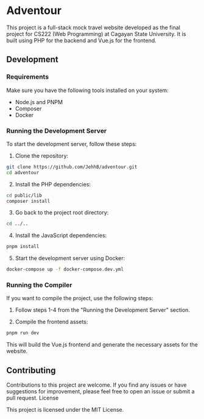 # Adventour

This project is a full-stack mock travel website developed as the final project for CS222 (Web Programming) at Cagayan State University. It is built using PHP for the backend and Vue.js for the frontend.

## Development

### Requirements

Make sure you have the following tools installed on your system:

* Node.js and PNPM
* Composer
* Docker

### Running the Development Server

To start the development server, follow these steps:

1. Clone the repository:

```sh
git clone https://github.com/JehhB/adventour.git
cd adventour
```

2. Install the PHP dependencies:

```sh
cd public/lib
composer install
```

3. Go back to the project root directory:

```sh
cd ../..
```

4. Install the JavaScript dependencies:

```sh
pnpm install
```

5. Start the development server using Docker:

```sh
docker-compose up -f docker-compose.dev.yml
```

### Running the Compiler

If you want to compile the project, use the following steps:

1. Follow steps 1-4 from the "Running the Development Server" section.

2. Compile the frontend assets:

```sh
pnpm run dev
```

This will build the Vue.js frontend and generate the necessary assets for the website.

## Contributing

Contributions to this project are welcome. If you find any issues or have suggestions for improvement, please feel free to open an issue or submit a pull request.
License

This project is licensed under the MIT License.


